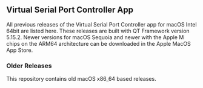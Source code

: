 ## Virtual Serial Port Controller App

All previous releases of the Virtual Serial Port Controller app for macOS Intel 64bit are listed here. These releases are built with QT Framework version 5.15.2. Newer versions for macOS Sequoia and newer with the Apple M chips on the ARM64 architecture can be downloaded in the Apple MacOS App Store.

### Older Releases
This repository contains old macOS x86_64 based releases.

